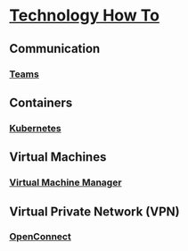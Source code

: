 # [Technology How To](/readme.md)

## Communication

### [Teams](/teams.md)

## Containers

### [Kubernetes](/kubernetes.md)

## Virtual Machines

### [Virtual Machine Manager](/virt-manager.md)

## Virtual Private Network (VPN)

### [OpenConnect](/open-connect.md)
